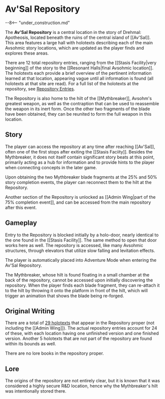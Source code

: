 # Av'Sal Repository

--8<-- "under_construction.md"

The **Av'Sal Repository** is a central location in the story of Drehmal: Apotheosis, located beneath the ruins of the central island of [[Av'Sal]]. This area features a large hall with holotexts describing each of the main Avsohmic story locations, which are updated as the player finds and explores these areas.

There are 12 total repository entries, ranging from the [[Stasis Facility|very beginning]] of the story to the [[Resonant Halls|final Avsohmic location]]. The holotexts each provide a brief overview of the pertinent information learned at that location, appearing vague until all information is found (all holotexts at that site are read). For a full list of the holotexts at the repository, see [Repository Entries](/Story_and_Features/Holotexts/Av%27Sal_Repository/Repository_Entries/).

The Repository is also home to the hilt of the [[Mythbreaker]], Avsohm's greatest weapon, as well as the contraption that can be used to reassemble the weapon in its inert form. Once the other two fragments of the blade have been obtained, they can be reunited to form the full weapon in this location.

## Story
The player can access the repository at any time after reaching [[Av'Sal]], often one of the first stops after exiting the [[Stasis Faciity]]. Besides the Mythbreaker, it does not itself contain significant story beats at this point, primarily acting as a hub for information and to provide hints to the player when connecting concepts in the later game.

Upon obtaining the two Mythbreaker blade fragments at the 25% and 50% story completion events, the player can reconnect them to the hilt at the Repository.

Another section of the Repository is unlocked as [[Admin Wing|part of the 75% completion event]], and can be accessed from the main repository after this event.

## Gameplay
Entry to the Repository is blocked initially by a holo-door, nearly identical to the one found in the [[Stasis Facility]]. The same method to open that door works here as well. The repository is accessed, like many Avsohmic structures, through elevators that utilize slow falling and levitation effects. 

The player is automatically placed into Adventure Mode when entering the Av'Sal Repository. 

The Mythbreaker, whose hilt is found floating in a small chamber at the back of the repository, cannot be accessed upon initially discovering the repository. When the player finds each blade fragment, they can re-attach it to the hilt by throwing it onto the platform in front of the hilt, which will trigger an animation that shows the blade being re-forged.

## Original Writing
There are a total of [29 holotexts](/Story_and_Features/Holotexts/Av%27Sal_Repository/) that appear in the Repository proper (not including the [[Admin Wing]]). The actual repository entries account for 24 of these, with each location having one unfinished version and one finished version. Another 5 holotexts that are not part of the repository are found within its bounds as well.

There are no lore books in the repository proper.

## Lore
The origins of the repository are not entirely clear, but it is known that it was considered a highly secure R&D location, hence why the Mythbreaker's hilt was intentionally stored there. 
